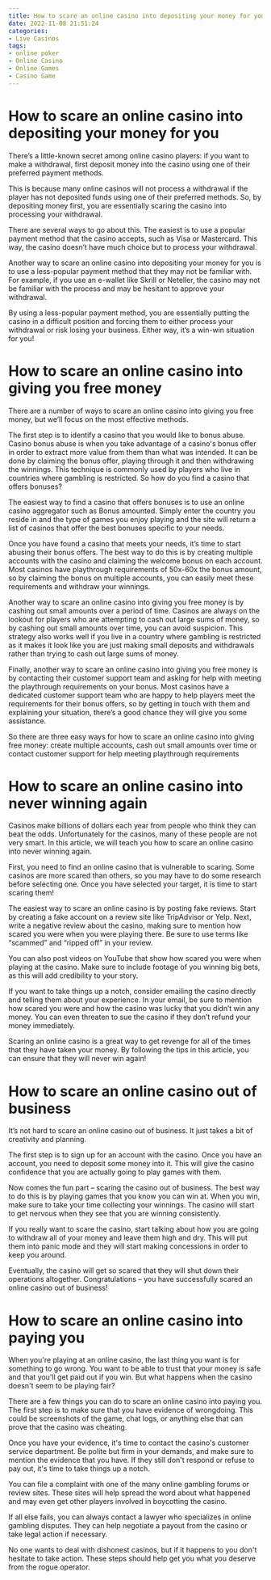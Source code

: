 ```yaml
---
title: How to scare an online casino into depositing your money for you
date: 2022-11-08 21:51:24
categories:
- Live Casinos
tags:
- online poker
- Online Casino
- Online Games
- Casino Game
---
```



#  How to scare an online casino into depositing your money for you

There’s a little-known secret among online casino players: if you want to make a withdrawal, first deposit money into the casino using one of their preferred payment methods.

This is because many online casinos will not process a withdrawal if the player has not deposited funds using one of their preferred methods. So, by depositing money first, you are essentially scaring the casino into processing your withdrawal.

There are several ways to go about this. The easiest is to use a popular payment method that the casino accepts, such as Visa or Mastercard. This way, the casino doesn’t have much choice but to process your withdrawal.

Another way to scare an online casino into depositing your money for you is to use a less-popular payment method that they may not be familiar with. For example, if you use an e-wallet like Skrill or Neteller, the casino may not be familiar with the process and may be hesitant to approve your withdrawal.

By using a less-popular payment method, you are essentially putting the casino in a difficult position and forcing them to either process your withdrawal or risk losing your business. Either way, it’s a win-win situation for you!

#  How to scare an online casino into giving you free money

There are a number of ways to scare an online casino into giving you free money, but we’ll focus on the most effective methods.

The first step is to identify a casino that you would like to bonus abuse. Casino bonus abuse is when you take advantage of a casino's bonus offer in order to extract more value from them than what was intended. It can be done by claiming the bonus offer, playing through it and then withdrawing the winnings. This technique is commonly used by players who live in countries where gambling is restricted. So how do you find a casino that offers bonuses?

The easiest way to find a casino that offers bonuses is to use an online casino aggregator such as Bonus amounted. Simply enter the country you reside in and the type of games you enjoy playing and the site will return a list of casinos that offer the best bonuses specific to your needs.

Once you have found a casino that meets your needs, it’s time to start abusing their bonus offers. The best way to do this is by creating multiple accounts with the casino and claiming the welcome bonus on each account. Most casinos have playthrough requirements of 50x-60x the bonus amount, so by claiming the bonus on multiple accounts, you can easily meet these requirements and withdraw your winnings.

Another way to scare an online casino into giving you free money is by cashing out small amounts over a period of time. Casinos are always on the lookout for players who are attempting to cash out large sums of money, so by cashing out small amounts over time, you can avoid suspicion. This strategy also works well if you live in a country where gambling is restricted as it makes it look like you are just making small deposits and withdrawals rather than trying to cash out large sums of money.

Finally, another way to scare an online casino into giving you free money is by contacting their customer support team and asking for help with meeting the playthrough requirements on your bonus. Most casinos have a dedicated customer support team who are happy to help players meet the requirements for their bonus offers, so by getting in touch with them and explaining your situation, there’s a good chance they will give you some assistance.

So there are three easy ways for how to scare an online casino into giving free money: create multiple accounts, cash out small amounts over time or contact customer support for help meeting playthrough requirements

#  How to scare an online casino into never winning again

Casinos make billions of dollars each year from people who think they can beat the odds. Unfortunately for the casinos, many of these people are not very smart. In this article, we will teach you how to scare an online casino into never winning again.

First, you need to find an online casino that is vulnerable to scaring. Some casinos are more scared than others, so you may have to do some research before selecting one. Once you have selected your target, it is time to start scaring them!

The easiest way to scare an online casino is by posting fake reviews. Start by creating a fake account on a review site like TripAdvisor or Yelp. Next, write a negative review about the casino, making sure to mention how scared you were when you were playing there. Be sure to use terms like “scammed” and “ripped off” in your review.

You can also post videos on YouTube that show how scared you were when playing at the casino. Make sure to include footage of you winning big bets, as this will add credibility to your story.

If you want to take things up a notch, consider emailing the casino directly and telling them about your experience. In your email, be sure to mention how scared you were and how the casino was lucky that you didn’t win any money. You can even threaten to sue the casino if they don’t refund your money immediately.

Scaring an online casino is a great way to get revenge for all of the times that they have taken your money. By following the tips in this article, you can ensure that they will never win again!

#  How to scare an online casino out of business

It’s not hard to scare an online casino out of business. It just takes a bit of creativity and planning.

The first step is to sign up for an account with the casino. Once you have an account, you need to deposit some money into it. This will give the casino confidence that you are actually going to play games with them.

Now comes the fun part – scaring the casino out of business. The best way to do this is by playing games that you know you can win at. When you win, make sure to take your time collecting your winnings. The casino will start to get nervous when they see that you are winning consistently.

If you really want to scare the casino, start talking about how you are going to withdraw all of your money and leave them high and dry. This will put them into panic mode and they will start making concessions in order to keep you around.

Eventually, the casino will get so scared that they will shut down their operations altogether. Congratulations – you have successfully scared an online casino out of business!

#  How to scare an online casino into paying you

When you're playing at an online casino, the last thing you want is for something to go wrong. You want to be able to trust that your money is safe and that you'll get paid out if you win. But what happens when the casino doesn't seem to be playing fair?

There are a few things you can do to scare an online casino into paying you. The first step is to make sure that you have evidence of wrongdoing. This could be screenshots of the game, chat logs, or anything else that can prove that the casino was cheating.

Once you have your evidence, it's time to contact the casino's customer service department. Be polite but firm in your demands, and make sure to mention the evidence that you have. If they still don't respond or refuse to pay out, it's time to take things up a notch.

You can file a complaint with one of the many online gambling forums or review sites. These sites will help spread the word about what happened and may even get other players involved in boycotting the casino.

If all else fails, you can always contact a lawyer who specializes in online gambling disputes. They can help negotiate a payout from the casino or take legal action if necessary.

No one wants to deal with dishonest casinos, but if it happens to you don't hesitate to take action. These steps should help get you what you deserve from the rogue operator.